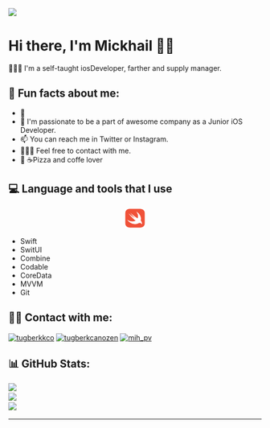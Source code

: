 [![](https://visitcount.itsvg.in/api?id=MickhailP&icon=1&color=0)](https://visitcount.itsvg.in)
# Hi there, I'm Mickhail 👋🏼

👨🏼‍💻 I'm a self-taught iosDeveloper, farther and supply manager. 

## 🧵 Fun facts about me:

- 🧠 
- 💼 I'm passionate to be a part of awesome company as a Junior iOS Developer. 
- 📫 You can reach me in Twitter or Instagram.
- 🙋🏼‍♂️ Feel free to contact with me. 
- 🍕 ☕️Pizza and coffe lover




## 💻 Language and tools that I use
<p align="center"><a href="https://developer.apple.com/swift/" target="_blank" rel="noreferrer"> <img src="https://raw.githubusercontent.com/devicons/devicon/master/icons/swift/swift-original.svg" alt="swift" width="40" height="40"/> </a> </p>

- Swift
- SwitUI
- Combine
- Codable
- CoreData
- MVVM
- Git

## 🤙🏼 Contact with me:

<p align="left">
<a href="https://twitter.com/Mickhail_PV" target="blank"><img align="center" src="https://raw.githubusercontent.com/rahuldkjain/github-profile-readme-generator/master/src/images/icons/Social/twitter.svg" alt="tugberkkco" height="30" width="40" /></a>
<a href="https://linkedin.com/in/mikhail-perevozchikov-24382a20a/" target="blank"><img align="center" src="https://raw.githubusercontent.com/rahuldkjain/github-profile-readme-generator/master/src/images/icons/Social/linked-in-alt.svg" alt="tugberkcanozen" height="30" width="40" /></a>
 <a href="https://instagram.com/mih_pv" target="blank"><img align="center" src="https://raw.githubusercontent.com/rahuldkjain/github-profile-readme-generator/master/src/images/icons/Social/instagram.svg" alt="mih_pv" height="30" width="40" /></a>
</p>



## 📊 GitHub Stats:
![](https://github-readme-stats.vercel.app/api?username=MickhailP&theme=dark&hide_border=false&include_all_commits=true&count_private=true)<br/>
![](https://github-readme-streak-stats.herokuapp.com/?user=MickhailP&theme=dark&hide_border=false)<br/>
![](https://github-readme-stats.vercel.app/api/top-langs/?username=MickhailP&theme=dark&hide_border=false&include_all_commits=true&count_private=true&layout=compact)

---



